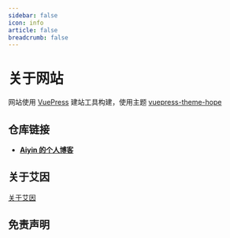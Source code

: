```yaml
---
sidebar: false
icon: info
article: false
breadcrumb: false
---
```


# 关于网站

网站使用 [VuePress](https://v1.vuepress.vuejs.org/zh/guide/) 建站工具构建，使用主题 [vuepress-theme-hope](https://github.com/Mister-Hope/vuepress-theme-hope/)

## 仓库链接

- [**Aiyin 的个人博客**](https://github.com/Aiyin5/personalIndex.git)

## 关于艾因

[关于艾因](/zh/posts/关于艾因/关于艾因)

## 免责声明
